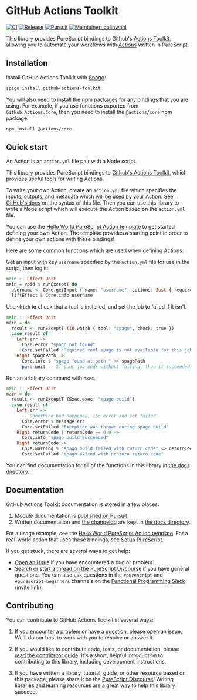 # GitHub Actions Toolkit

[![CI](https://github.com/purescript-contrib/purescript-github-actions-toolkit/workflows/CI/badge.svg?branch=main)](https://github.com/purescript-contrib/purescript-github-actions-toolkit/actions?query=workflow%3ACI+branch%3Amain)
[![Release](http://img.shields.io/github/release/purescript-contrib/purescript-github-actions-toolkit.svg)](https://github.com/purescript-contrib/purescript-github-actions-toolkit/releases)
[![Pursuit](http://pursuit.purescript.org/packages/purescript-github-actions-toolkit/badge)](http://pursuit.purescript.org/packages/purescript-github-actions-toolkit)
[![Maintainer: colinwahl](https://img.shields.io/badge/maintainer-colinwahl-teal.svg)](http://github.com/colinwahl)

This library provides PureScript bindings to Github's [Actions Toolkit](https://github.com/actions/toolkit), allowing you to automate your workflows with [Actions](https://github.com/features/actions) written in PureScript.

## Installation

Install GitHub Actions Toolkit with [Spago](https://github.com/purescript/spago):

```sh
spago install github-actions-toolkit
```

You will also need to install the npm packages for any bindings that you are using. For example, if you use functions exported from `GitHub.Actions.Core`, then you need to install the `@actions/core` npm package:

```sh
npm install @actions/core
```

## Quick start

An Action is an `action.yml` file pair with a Node script.

This library provides PureScript bindings to [Github's Actions Toolkit](https://github.com/actions/toolkit), which provides useful tools for writing Actions.

To write your own Action, create an `action.yml` file which specifies the inputs, outputs, and metadata which will be used by your Action. See [GitHub's docs](https://docs.github.com/en/actions/creating-actions/metadata-syntax-for-github-actions) on the syntax of this file. Then you can use this library to write a Node script which will execute the Action based on the `action.yml` file.

You can use the [Hello World PureScript Action template](https://github.com/colinwahl/hello-world-purescript-action) to get started defining your own Action. The template provides a starting point in order to define your own actions with these bindings!

Here are some common functions which are used when defining Actions:

Get an input with key `username` specified by the `action.yml` file for use in the script, then log it:

```purescript
main :: Effect Unit
main = void $ runExceptT do
  username <- Core.getInput { name: "username", options: Just { required: true }}
  liftEffect $ Core.info username
```

Use `which` to check that a tool is installed, and set the job to failed if it isn't.

```purescript
main :: Effect Unit
main = do
  result <- runExceptT (IO.which { tool: "spago", check: true })
  case result of
    Left err ->
      Core.error "spago not found"
      Core.setFailed "Required tool spago is not available for this job."
    Right spagoPath ->
      Core.info $ "spago found at path " <> spagoPath
      pure unit -- If your job ends without failing, then it succeeded.
```

Run an arbitrary command with `exec`.

```purescript
main :: Effect Unit
main = do
  result <- runExceptT (Exec.exec' "spago build")
  case result of
    Left err ->
      -- Something bad happened, log error and set failed
      Core.error $ message err
      Core.setFailed "Exception was thrown during spago build"
    Right returnCode | returnCode == 0.0 ->
      Core.info "spago build succeeded"
    Right returnCode ->
      Core.warning $ "spago build failed with ruturn code" <> returnCode
      Core.setFailed "spago exited with nonzero return code"
```

You can find documentation for all of the functions in this library in [the docs directory](./docs).

## Documentation

GitHub Actions Toolkit documentation is stored in a few places:

1. Module documentation is [published on Pursuit](https://pursuit.purescript.org/packages/purescript-github-actions-toolkit).
2. Written documentation and [the changelog](./docs/CHANGELOG.md) are kept in [the docs directory](./docs).

For a usage example, see the [Hello World PureScript Action template](https://github.com/colinwahl/hello-world-purescript-action).  For a real-world action that uses these bindings, see [Setup PureScript](https://github.com/purescript-contrib/setup-purescript).

If you get stuck, there are several ways to get help:

- [Open an issue](https://github.com/purescript-contrib/purescript-github-actions-toolkit/issues) if you have encountered a bug or problem.
- [Search or start a thread on the PureScript Discourse](https://discourse.purescript.org) if you have general questions. You can also ask questions in the `#purescript` and `#purescript-beginners` channels on the [Functional Programming Slack](https://functionalprogramming.slack.com) ([invite link](https://fpchat-invite.herokuapp.com/)).

## Contributing

You can contribute to GitHub Actions Toolkit in several ways:

1. If you encounter a problem or have a question, please [open an issue](https://github.com/purescript-contrib/purescript-github-actions-toolkit/issues). We'll do our best to work with you to resolve or answer it.

2. If you would like to contribute code, tests, or documentation, please [read the contributor guide](./.github/CONTRIBUTING.md). It's a short, helpful introduction to contributing to this library, including development instructions.

3. If you have written a library, tutorial, guide, or other resource based on this package, please share it on the [PureScript Discourse](https://discourse.purescript.org)! Writing libraries and learning resources are a great way to help this library succeed.
